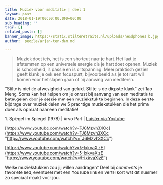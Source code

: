```yaml
---
title: Muziek voor meditatie | deel 1
layout: post
date: 2018-01-19T00:00:00.000+00:00
sub_heading: ''
tags: []
related_posts: []
banner_image: https://static.stilteretraite.nl/uploads/headphones b.jpg
author: _people/arjan-ten-dam.md

---
```

> Muziek doet iets, het is een shortcut naar je hart. Het laat je afstemmen op een universele energie die je hart doet openen. Muziek is schoonheid, is passie en is ontspanning. Meer praktisch gezien geeft klank je ook een focuspunt, bijvoorbeeld als je tot rust wil komen voor het slapen gaan of bij aanvang van mediteren.

“Stilte is niet de afwezigheid van geluid. Stilte is de diepste klank” zei Tao Meng. Soms kan het helpen om je onrust bij aanvang van een meditatie te beteugelen door je sessie met een muziekstuk te beginnen. In deze eerste bijdrage over muziek delen we 5 prachtige muziekstukken die het prima doen als opmaat naar een meditatie!  
  
1\. Spiegel im Spiegel (1978) | Arvo Part | [Luister via Youtube](https://www.youtube.com/watch?v=TJ6Mzvh3XCc "Spiegel im Spiegel")

[https://www.youtube.com/watch?v=TJ6Mzvh3XCc](https://www.youtube.com/watch?v=TJ6Mzvh3XCc "https://www.youtube.com/watch?v=TJ6Mzvh3XCc")

[https://www.youtube.com/watch?v=5-IxkvaXlzE](https://www.youtube.com/watch?v=5-IxkvaXlzE "https://www.youtube.com/watch?v=5-IxkvaXlzE")

Welke muziekstukken zou jij willen aandragen? Deel bij _comments_ je favoriete lied, eventueel met een YouTube link en vertel kort wat dit nummer zo speciaal maakt voor jou.